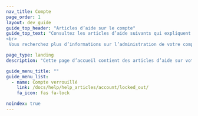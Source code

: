 ```yaml
---
nav_title: Compte
page_order: 1
layout: dev_guide
guide_top_header: "Articles d’aide sur le compte"
guide_top_text: "Consultez les articles d’aide suivants qui expliquent les permissions utilisateur. <br>
<br>
 Vous recherchez plus d’informations sur l’administration de votre compte Braze et du tableau de bord ? Lisez nos articles dans la section<a href='/docs/user_guide/administrative/'>Administration</a> !"

page_type: landing
description: "Cette page d’accueil contient des articles d’aide sur votre compte Braze."

guide_menu_title: ""
guide_menu_list:
  - name: Compte verrouillé
    link: /docs/help/help_articles/account/locked_out/
    fa_icon: fas fa-lock

noindex: true
---
```

